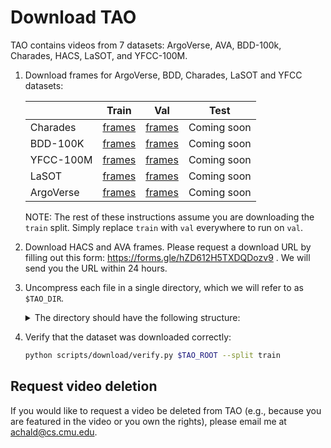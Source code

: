 # Download TAO

TAO contains videos from 7 datasets: ArgoVerse, AVA, BDD-100k, Charades, HACS,
LaSOT, and YFCC-100M.

1. Download frames for ArgoVerse, BDD, Charades, LaSOT and YFCC datasets:

    |           | Train | Val | Test |
    |-----------|-------|-----|------|
    | Charades  | [frames](https://drive.google.com/open?id=1p7X7nZTBA0GinkGikyN4xb0zp3UOEyTY) | [frames](https://drive.google.com/open?id=1vdll7eqSXrfs0TKdzn4OjCYgFPfavrJO) | Coming soon |
    | BDD-100K  | [frames](https://drive.google.com/open?id=1p8Ai2QqNqWPQ1A-7U_KaB24mYWXZxMe5) | [frames](https://drive.google.com/open?id=1cm6ktkg64chYHXxR0Gxbo352R1a-RSrj) | Coming soon |
    | YFCC-100M | [frames](https://drive.google.com/open?id=1kstavuoql0C307Ndp4QUaQebrfB7sqgO) | [frames](https://drive.google.com/open?id=1Dqh9HTsMNcn-YVG5aG2Ra9YQrgN8eack) | Coming soon |
    | LaSOT     | [frames](https://drive.google.com/open?id=1PVW7PrdAVMbX11pmkLkxst-GJPPQai0m) | [frames](https://drive.google.com/open?id=1efg_CV7TgkAQNQWzLExWYHqiHc_ijtF5) | Coming soon |
    | ArgoVerse | [frames](https://drive.google.com/open?id=1RPKIuOEjnTLxSf8qlarkzeS16G7si7bu) | [frames](https://drive.google.com/open?id=1zwhwDifJ5YW2F42e4PLeJVTvZ8W2dq-Q) | Coming soon |

    NOTE: The rest of these instructions assume you are downloading the `train`
    split. Simply replace `train` with `val` everywhere to run on `val`.

1. Download HACS and AVA frames. Please request a download URL by filling out this form:
   https://forms.gle/hZD612H5TXDQDozv9 . We will send you the URL within 24
   hours.

1. Uncompress each file in a single directory, which we will refer to as
   `$TAO_DIR`.
   <details><summary>The directory should have the following structure:</summary><p>

   ```bash
    └── frames
       └── train
          ├── ArgoVerse
          ├── BDD
          ├── Charades
          ├── HACS
          ├── LaSOT
          └── YFCC100M
    ```
    </p></details>

1. Verify that the dataset was downloaded correctly:

    ```bash
    python scripts/download/verify.py $TAO_ROOT --split train
    ```
## Request video deletion

If you would like to request a video be deleted from TAO (e.g., because you are
featured in the video or you own the rights), please email me at
achald@cs.cmu.edu.

